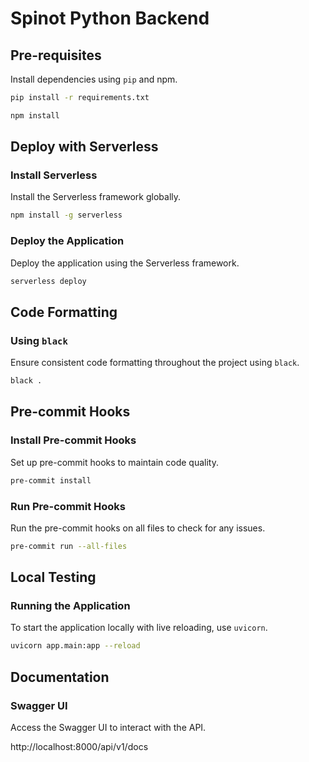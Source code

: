 # Spinot Python Backend

## Pre-requisites

Install dependencies using `pip` and npm.

```bash
pip install -r requirements.txt
```

```bash
npm install
```

## Deploy with Serverless

### Install Serverless
Install the Serverless framework globally.

```bash
npm install -g serverless
```

### Deploy the Application
Deploy the application using the Serverless framework.

```bash
serverless deploy
```

## Code Formatting

### Using `black`
Ensure consistent code formatting throughout the project using `black`.

```bash
black .
```

## Pre-commit Hooks

### Install Pre-commit Hooks
Set up pre-commit hooks to maintain code quality.

```bash
pre-commit install
```

### Run Pre-commit Hooks
Run the pre-commit hooks on all files to check for any issues.

```bash
pre-commit run --all-files
```

## Local Testing

### Running the Application
To start the application locally with live reloading, use `uvicorn`.

```bash
uvicorn app.main:app --reload
```

## Documentation

### Swagger UI
Access the Swagger UI to interact with the API.

http://localhost:8000/api/v1/docs
